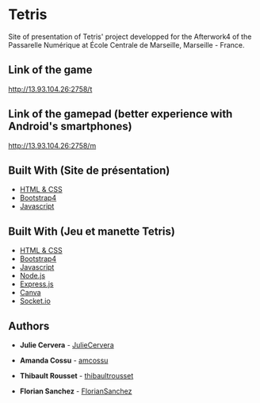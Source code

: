 # Tetris

Site of presentation of Tetris' project developped for the Afterwork4 of the Passarelle Numérique at École Centrale de Marseille, Marseille - France. 

## Link of the game
http://13.93.104.26:2758/t

## Link of the gamepad (better experience with Android's smartphones)
http://13.93.104.26:2758/m

## Built With (Site de présentation)

* [HTML & CSS](https://www.w3.org/standards/webdesign/htmlcss.html) 
* [Bootstrap4](https://getbootstrap.com/docs/4.0/getting-started/introduction/) 
* [Javascript](https://www.javascript.com/) 

## Built With (Jeu et manette Tetris)
* [HTML & CSS](https://www.w3.org/standards/webdesign/htmlcss.html) 
* [Bootstrap4](https://getbootstrap.com/docs/4.0/getting-started/introduction/) 
* [Javascript](https://www.javascript.com/) 
* [Node.js](https://nodejs.org/en/) 
* [Express.js](http://expressjs.com/fr/) 
* [Canva](https://www.canva.com/) 
* [Socket.io](https://socket.io/) 


## Authors

* **Julie Cervera** - [JulieCervera](https://github.com/JulieCervera)

* **Amanda Cossu** - [amcossu](https://github.com/amcossu)

* **Thibault Rousset** - [thibaultrousset](https://github.com/thibaultrousset)

* **Florian Sanchez** - [FlorianSanchez](https://github.com/FlorianSanchez)
